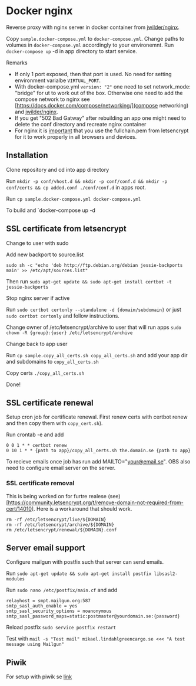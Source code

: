 # Docker nginx

Reverse proxy with nginx server in docker container from [jwilder/nginx](https://github.com/jwilder/nginx-proxy).

Copy `sample.docker-compose.yml` to `docker-compose.yml`. Change paths to volumes in `docker-compose.yml` 
accordingly to your environemnt. Run `docker-compose up` -d in app directory to start service.

Remarks
- If only 1 port exposed, then that port is used. No need for setting environment varialbe `VIRTUAL_PORT`.
- With docker-compose.yml `version: "2"` one need to set network_mode: "bridge" for ut to work out of the box. 
Otherwise one need to add the compose network  to nginx see [https://docs.docker.com/compose/networking/](compose networking) 
and [jwilder/nginx](https://github.com/jwilder/nginx-proxy).
- If you get "502 Bad Gatway" after rebuilding an app one might need to delete the conf directory and 
recreate nginx container
- For nginx it is [important](https://support.dnsimple.com/articles/what-is-ssl-certificate-chain/) 
  that you use the fullchain.pem from letsencrypt for it to work properly in all browsers and devices. 

## Installation

Clone repository and cd into app directory

Run `mkdir -p conf/vhost.d && mkdir -p conf/conf.d && mkdir -p conf/certs && cp added.conf ./conf/conf.d` in apps root.  

Run `cp sample.docker-compose.yml docker-compose.yml`

To build and  `docker-compose up -d

## SSL certificate from letsencrypt

Change to user with sudo

Add new backport to source.list 
```
sudo sh -c "echo 'deb http://ftp.debian.org/debian jessie-backports main' >> /etc/apt/sources.list"
```

Then run `sudo apt-get update && sudo apt-get install certbot -t jessie-backports`

Stop nginx server if active

Run `sudo certbot certonly --standalone -d {domaim/subdomain}` or just `sudo certbot certonly` and follow instructions.

Change owner of /etc/letsencrypt/archive to user that will run apps `sudo chown -R {group}:{user} /etc/letsencrypt/archive`

Change back to app user

Run `cp sample.copy_all_certs.sh copy_all_certs.sh` and add your app dir and subdomains to `copy_all_certs.sh`

Copy certs `./copy_all_certs.sh`

Done!
 
## SSL certificate renewal

Setup cron job for certificate renewal. First renew certs with certbot renew and then copy them with 
`copy_cert.sh`). 

Run crontab -e and add 
```
0 0 1 * * certbot renew
0 10 1 * * {path to app}/copy_all_certs.sh the.domain.se {path to app}
```
To recieve emails once job has run add MAILTO="your@email.se". OBS also 
need to configure email server on the server.

### SSL certificate removal
This is being worked on for furtre realese (see)[https://community.letsencrypt.org/t/remove-domain-not-required-from-cert/14010].
Here is a workaround that should work.

```
rm -rf /etc/letsencrypt/live/${DOMAIN}
rm -rf /etc/letsencrypt/archive/${DOMAIN}
rm /etc/letsencrypt/renewal/${DOMAIN}.conf
```
## Server email support
Configure mailgun with postfix such that server can send emails.

Run `sudo apt-get update && sudo apt-get install postfix libsasl2-modules`

Run `sudo nano /etc/postfix/main.cf` and add

```
relayhost = smpt.mailgun.org:587
smtp_sasl_auth_enable = yes
smtp_sasl_security_options = noanonymous
smtp_sasl_password_maps=static:postmaster@yourdomain.se:{password}
```

Reload postfix `sudo service postfix restart`

Test with `mail -s "Test mail" mikael.lindahlgreencargo.se <<< "A test message using Mailgun"
`

## Piwik
For setup with piwik se [link](https://github.com/mickelindahl/docker_piwik)
